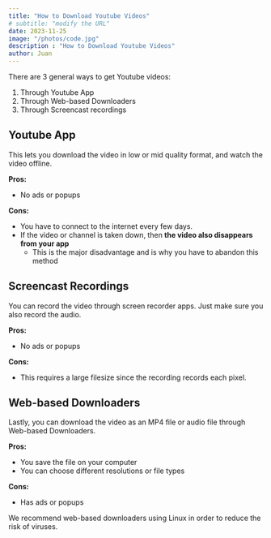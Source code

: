 ```yaml
---
title: "How to Download Youtube Videos"
# subtitle: "modify the URL"
date: 2023-11-25
image: "/photos/code.jpg"
description : "How to Download Youtube Videos"
author: Juan
---
```



There are 3 general ways to get Youtube videos:

1. Through Youtube App
2. Through Web-based Downloaders
3. Through Screencast recordings


## Youtube App

This lets you download the video in low or mid quality format, and watch the video offline.

**Pros:**
- No ads or popups

**Cons:**
- You have to connect to the internet every few days.
- If the video or channel is taken down, then **the video also disappears from your app**
  - This is the major disadvantage and is why you have to abandon this method


## Screencast Recordings

You can record the video through screen recorder apps. Just make sure you also record the audio.

**Pros:**
- No ads or popups

**Cons:**
- This requires a large filesize since the recording records each pixel. 


## Web-based Downloaders

Lastly, you can download the video as an MP4 file or audio file through Web-based Downloaders.

**Pros:**
- You save the file on your computer
- You can choose different resolutions or file types

**Cons:**
- Has ads or popups


We recommend web-based downloaders using Linux in order to reduce the risk of viruses. 

